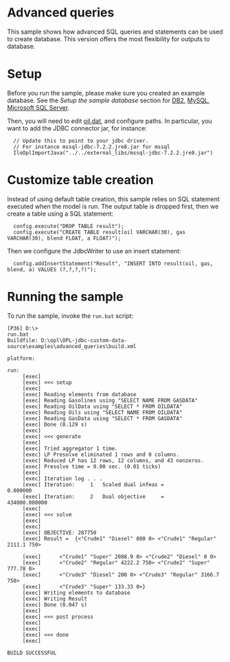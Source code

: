 # Advanced queries

This sample shows how advanced SQL queries and statements can be used to
create database. This version offers the most flexibility for outputs to database.

# Setup

Before you run the sample, please make sure you created an example database.
See the *Setup the sample database* section for [DB2](../../README.DB2.md),
[MySQL](../../README.MySQL.md), [Microsoft SQL Server](../../README.SQLServer.md).

Then, you will need to edit [oil.dat](oil.dat), and configure
paths. In particular, you want to add the JDBC connector jar, for instance:

```
  // Update this to point to your jdbc driver.
  // For instance mssql-jdbc-7.2.2.jre8.jar for mssql
  IloOplImportJava("../../external_libs/mssql-jdbc-7.2.2.jre8.jar")
```

# Customize table creation

Instead of using default table creation, this sample relies on SQL statement executed when the model is run.
The output table is dropped first, then we create a table using a SQL statement:

```
  config.execute("DROP TABLE result");
  config.execute("CREATE TABLE result(oil VARCHAR(30), gas VARCHAR(30), blend FLOAT, a FLOAT)");
```

Then we configure the JdbcWriter to use an insert statement:

```
  config.addInsertStatement("Result", "INSERT INTO result(oil, gas, blend, a) VALUES (?,?,?,?)");
```

# Running the sample

To run the sample, invoke the `run.bat` script:


```
[P36] D:\>
run.bat
Buildfile: D:\opl\OPL-jdbc-custom-data-source\examples\advanced_queries\build.xml

platform:

run:
     [exec]
     [exec] <<< setup
     [exec]
     [exec] Reading elements from database
     [exec] Reading Gasolines using "SELECT NAME FROM GASDATA"
     [exec] Reading OilData using "SELECT * FROM OILDATA"
     [exec] Reading Oils using "SELECT NAME FROM OILDATA"
     [exec] Reading GasData using "SELECT * FROM GASDATA"
     [exec] Done (0.129 s)
     [exec]
     [exec] <<< generate
     [exec]
     [exec] Tried aggregator 1 time.
     [exec] LP Presolve eliminated 1 rows and 0 columns.
     [exec] Reduced LP has 12 rows, 12 columns, and 43 nonzeros.
     [exec] Presolve time = 0.00 sec. (0.01 ticks)
     [exec]
     [exec] Iteration log . . .
     [exec] Iteration:     1   Scaled dual infeas =             0.000000
     [exec] Iteration:     2   Dual objective     =        434000.000000
     [exec]
     [exec] <<< solve
     [exec]
     [exec]
     [exec] OBJECTIVE: 287750
     [exec] Result =  {<"Crude1" "Diesel" 800 0> <"Crude1" "Regular" 2111.1 750>

     [exec]      <"Crude1" "Super" 2088.9 0> <"Crude2" "Diesel" 0 0>
     [exec]      <"Crude2" "Regular" 4222.2 750> <"Crude2" "Super" 777.78 0>
     [exec]      <"Crude3" "Diesel" 200 0> <"Crude3" "Regular" 3166.7 750>
     [exec]      <"Crude3" "Super" 133.33 0>}
     [exec] Writing elements to database
     [exec] Writing Result
     [exec] Done (0.047 s)
     [exec]
     [exec] <<< post process
     [exec]
     [exec]
     [exec] <<< done
     [exec]

BUILD SUCCESSFUL
```
